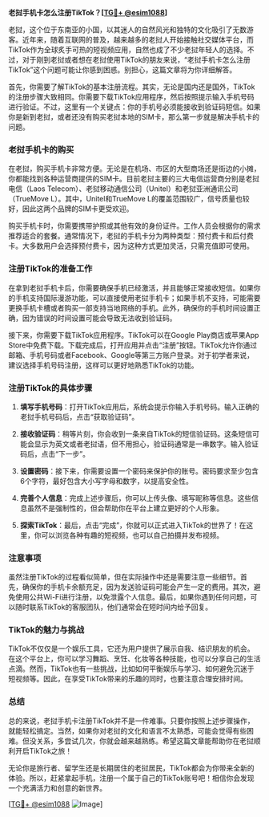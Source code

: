 **老挝手机卡怎么注册TikTok？[[TG💪+ @esim1088](https://t.me/s/esim1088)]**

老挝，这个位于东南亚的小国，以其迷人的自然风光和独特的文化吸引了无数游客。近年来，随着互联网的普及，越来越多的老挝人开始接触社交媒体平台，而TikTok作为全球炙手可热的短视频应用，自然也成了不少老挝年轻人的选择。不过，对于刚到老挝或者想在老挝使用TikTok的朋友来说，“老挝手机卡怎么注册TikTok”这个问题可能让你感到困惑。别担心，这篇文章将为你详细解答。

首先，你需要了解TikTok的基本注册流程。其实，无论是国内还是国外，TikTok的注册步骤大致相同。你需要下载TikTok应用程序，然后按照提示输入手机号码进行验证。不过，这里有一个关键点：你的手机号必须能接收到验证码短信。如果你是新到老挝，或者还没有购买老挝本地的SIM卡，那么第一步就是解决手机卡的问题。

### 老挝手机卡的购买

在老挝，购买手机卡非常方便。无论是在机场、市区的大型商场还是街边的小摊，你都能找到各种运营商提供的SIM卡。目前老挝主要的三大电信运营商分别是老挝电信（Laos Telecom）、老挝移动通信公司（Unitel）和老挝亚洲通讯公司（TrueMove L）。其中，Unitel和TrueMove L的覆盖范围较广，信号质量也较好，因此这两个品牌的SIM卡更受欢迎。

购买手机卡时，你需要携带护照或其他有效的身份证件。工作人员会根据你的需求推荐适合的套餐。通常情况下，老挝的手机卡分为两种类型：预付费卡和后付费卡。大多数用户会选择预付费卡，因为这种方式更加灵活，只需充值即可使用。

### 注册TikTok的准备工作

在拿到老挝手机卡后，你需要确保手机已经激活，并且能够正常接收短信。如果你的手机支持国际漫游功能，可以直接使用老挝手机卡；如果手机不支持，可能需要更换手机卡槽或者购买一部支持当地网络的手机。此外，确保你的手机时间设置正确，因为错误的时间设置可能会导致无法收到验证码。

接下来，你需要下载TikTok应用程序。TikTok可以在Google Play商店或苹果App Store中免费下载。下载完成后，打开应用并点击“注册”按钮。TikTok允许你通过邮箱、手机号码或者Facebook、Google等第三方账户登录。对于初学者来说，建议选择手机号码注册，这样可以更好地熟悉TikTok的功能。

### 注册TikTok的具体步骤

1. **填写手机号码**：打开TikTok应用后，系统会提示你输入手机号码。输入正确的老挝手机号码后，点击“获取验证码”。

2. **接收验证码**：稍等片刻，你会收到一条来自TikTok的短信验证码。这条短信可能会显示为英文或者老挝语，但不用担心，验证码通常是一串数字。输入验证码后，点击“下一步”。

3. **设置密码**：接下来，你需要设置一个密码来保护你的账号。密码要求至少包含6个字符，最好包含大小写字母和数字，以提高安全性。

4. **完善个人信息**：完成上述步骤后，你可以上传头像、填写昵称等信息。这些信息虽然不是强制性的，但会帮助你在平台上建立更好的个人形象。

5. **探索TikTok**：最后，点击“完成”，你就可以正式进入TikTok的世界了！在这里，你可以浏览各种有趣的短视频，也可以自己拍摄并发布视频。

### 注意事项

虽然注册TikTok的过程看似简单，但在实际操作中还是需要注意一些细节。首先，确保你的手机卡余额充足，因为发送验证码可能会产生一定的费用。其次，避免使用公共Wi-Fi进行注册，以免泄露个人信息。最后，如果你遇到任何问题，可以随时联系TikTok的客服团队，他们通常会在短时间内给予回复。

### TikTok的魅力与挑战

TikTok不仅仅是一个娱乐工具，它还为用户提供了展示自我、结识朋友的机会。在这个平台上，你可以学习舞蹈、烹饪、化妆等各种技能，也可以分享自己的生活点滴。然而，TikTok也有一些挑战，比如如何平衡娱乐与学习、如何避免沉迷于短视频等。因此，在享受TikTok带来的乐趣的同时，也要注意合理安排时间。

### 总结

总的来说，老挝手机卡注册TikTok并不是一件难事。只要你按照上述步骤操作，就能轻松搞定。当然，如果你对老挝的文化和语言不太熟悉，可能会觉得有些困难。但没关系，多尝试几次，你就会越来越熟练。希望这篇文章能帮助你在老挝顺利开启TikTok之旅！

无论你是旅行者、留学生还是长期居住的老挝居民，TikTok都会为你带来全新的体验。所以，赶紧拿起手机，注册一个属于自己的TikTok账号吧！相信你会发现一个充满活力和创意的新世界。

[[TG💪+ @esim1088](https://t.me/s/esim1088) ![Image](https://i.postimg.cc/4NQfJmqS/Snipaste-2025-05-13-00-14-12.png)]